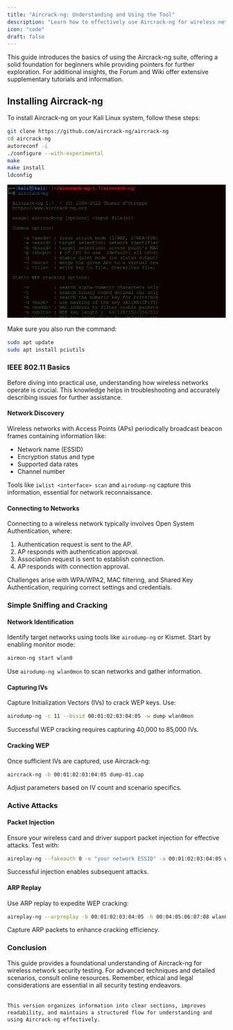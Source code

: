 ```yaml
---
title: "Aircrack-ng: Understanding and Using the Tool"
description: "Learn how to effectively use Aircrack-ng for wireless network security testing."
icon: "code"
draft: false
---
```


This guide introduces the basics of using the Aircrack-ng suite, offering a solid foundation for beginners while providing pointers for further exploration. For additional insights, the Forum and Wiki offer extensive supplementary tutorials and information.

## Installing Aircrack-ng

To install Aircrack-ng on your Kali Linux system, follow these steps:

```sh
git clone https://github.com/aircrack-ng/aircrack-ng
cd aircrack-ng
autoreconf -i
./configure --with-experimental
make
make install
ldconfig
```

![aircrack-ng](https://raw.githubusercontent.com/AkhilSharma90/Armur-Tutorials/main/static/images/aircrack.png)

Make sure you also run the command:
```sh
sudo apt update
sudo apt install pciutils
```

### IEEE 802.11 Basics

Before diving into practical use, understanding how wireless networks operate is crucial. This knowledge helps in troubleshooting and accurately describing issues for further assistance.

#### Network Discovery

Wireless networks with Access Points (APs) periodically broadcast beacon frames containing information like:

- Network name (ESSID)
- Encryption status and type
- Supported data rates
- Channel number

Tools like `iwlist <interface> scan` and `airodump-ng` capture this information, essential for network reconnaissance.

#### Connecting to Networks

Connecting to a wireless network typically involves Open System Authentication, where:

1. Authentication request is sent to the AP.
2. AP responds with authentication approval.
3. Association request is sent to establish connection.
4. AP responds with connection approval.

Challenges arise with WPA/WPA2, MAC filtering, and Shared Key Authentication, requiring correct settings and credentials.

### Simple Sniffing and Cracking

#### Network Identification

Identify target networks using tools like `airodump-ng` or Kismet. Start by enabling monitor mode:

```sh
airmon-ng start wlan0
```

Use `airodump-ng wlan0mon` to scan networks and gather information.

#### Capturing IVs

Capture Initialization Vectors (IVs) to crack WEP keys. Use:

```sh
airodump-ng -c 11 --bssid 00:01:02:03:04:05 -w dump wlan0mon
```

Successful WEP cracking requires capturing 40,000 to 85,000 IVs.

#### Cracking WEP

Once sufficient IVs are captured, use Aircrack-ng:

```sh
aircrack-ng -b 00:01:02:03:04:05 dump-01.cap
```

Adjust parameters based on IV count and scenario specifics.

### Active Attacks

#### Packet Injection

Ensure your wireless card and driver support packet injection for effective attacks. Test with:

```sh
aireplay-ng --fakeauth 0 -e "your network ESSID" -a 00:01:02:03:04:05 wlan0mon
```

Successful injection enables subsequent attacks.

#### ARP Replay

Use ARP replay to expedite WEP cracking:

```sh
aireplay-ng --arpreplay -b 00:01:02:03:04:05 -h 00:04:05:06:07:08 wlan0mon
```

Capture ARP packets to enhance cracking efficiency.

### Conclusion

This guide provides a foundational understanding of Aircrack-ng for wireless network security testing. For advanced techniques and detailed scenarios, consult online resources. Remember, ethical and legal considerations are essential in all security testing endeavors.
```

This version organizes information into clear sections, improves readability, and maintains a structured flow for understanding and using Aircrack-ng effectively.
